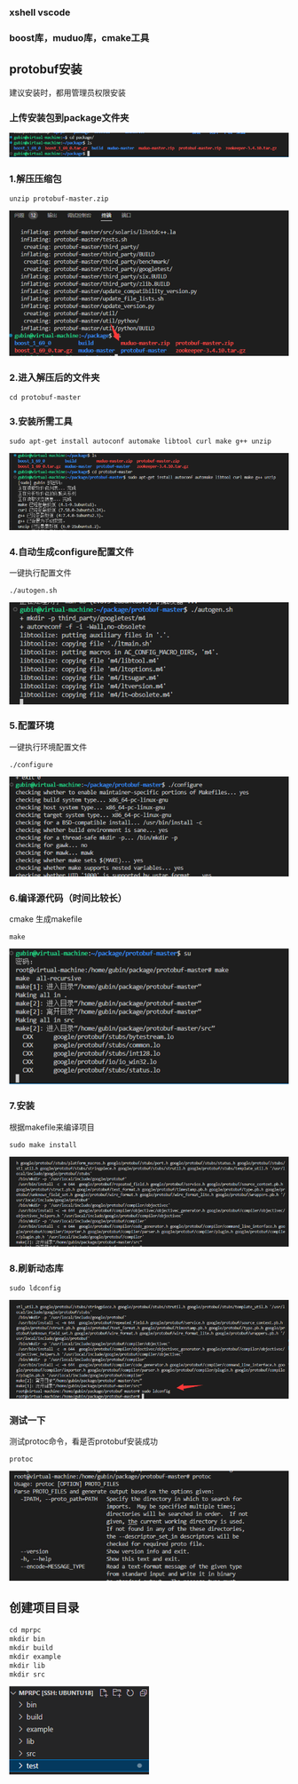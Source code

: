 ### xshell vscode 

### boost库，muduo库，cmake工具



## protobuf安装

建议安装时，都用管理员权限安装

### 上传安装包到package文件夹

![image-20230901221027963](image/image-20230901221027963.png)

### 1.解压压缩包

```
unzip protobuf-master.zip
```

![image-20230901221208846](image/image-20230901221208846.png)

### 2.进入解压后的文件夹

```
cd protobuf-master
```



### 3.安装所需工具

```
sudo apt-get install autoconf automake libtool curl make g++ unzip 
```

![image-20230901221420883](image/image-20230901221420883.png)

### 4.自动生成configure配置文件

一键执行配置文件

```
./autogen.sh
```

![image-20230901221523948](image/image-20230901221523948.png)

### 5.配置环境

一键执行环境配置文件

```
./configure
```

![image-20230901221559923](image/image-20230901221559923.png)



### 6.编译源代码（时间比较长）

cmake 生成makefile

```
make
```

![image-20230901221710515](image/image-20230901221710515.png)

### 7.安装

根据makefile来编译项目

```
sudo make install
```

![image-20230901223220885](image/image-20230901223220885.png)



### 8.刷新动态库

```
sudo ldconfig
```

![image-20230901223321601](image/image-20230901223321601.png)



### 测试一下

测试protoc命令，看是否protobuf安装成功

```
protoc
```

![image-20230901223430550](image/image-20230901223430550.png)





## 创建项目目录

```
cd mprpc
mkdir bin
mkdir build
mkdir example
mkdir lib
mkdir src

```

![image-20230903144349112](image/image-20230903144349112.png)
